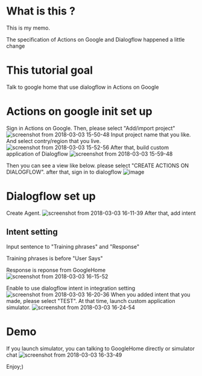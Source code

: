 # What is this ? 
This is my memo. 

The specification of Actions on Google and Dialogflow happened a little change
# This tutorial goal
Talk to google home that use dialogflow in Actions on Google

# Actions on google init set up
Sign in Actions on Google. Then, please select "Add/import project"![screenshot from 2018-03-03 15-50-48](https://user-images.githubusercontent.com/24353841/36931520-c2622f4e-1efa-11e8-8ecf-afdd209cb2df.png)
Input project name that you like. And select contry/region that you live.
![screenshot from 2018-03-03 15-52-56](https://user-images.githubusercontent.com/24353841/36931536-2a155d6e-1efb-11e8-9c33-d256a5a8e5a3.png)
After that, build custom application of Dialogflow
![screenshot from 2018-03-03 15-59-48](https://user-images.githubusercontent.com/24353841/36931581-3a1af362-1efc-11e8-8398-a6c73530abfd.png)

Then you can see a view like below. please select "CREATE ACTIONS ON DIALOGFLOW".
after that, sign in to dialogflow
![image](https://user-images.githubusercontent.com/24353841/36931615-fc089736-1efc-11e8-8062-ebcec668e2fa.png)

# Dialogflow set up
Create Agent. 
![screenshot from 2018-03-03 16-11-39](https://user-images.githubusercontent.com/24353841/36931633-a0d5e2d2-1efd-11e8-8e6d-133bbb79fd19.png)
After that, add intent
## Intent setting
Input sentence to "Training phrases" and "Response"

Training phrases is before "User Says"

Response is reponse from GoogleHome
![screenshot from 2018-03-03 16-15-52](https://user-images.githubusercontent.com/24353841/36931658-39e4526a-1efe-11e8-9c50-4fc2c7756250.png)

Enable to use dialogflow intent in integration setting
![screenshot from 2018-03-03 16-20-36](https://user-images.githubusercontent.com/24353841/36931700-e48bddb4-1efe-11e8-9e00-2259015cd48c.png)
When you added intent that you made, please select "TEST". At that time, launch custom application simulator.
![screenshot from 2018-03-03 16-24-54](https://user-images.githubusercontent.com/24353841/36931734-81daefe2-1eff-11e8-9048-968763663ff3.png)

# Demo
If you launch simulator, you can talking to GoogleHome directly or simulator chat 
![screenshot from 2018-03-03 16-33-49](https://user-images.githubusercontent.com/24353841/36931778-b91c637c-1f00-11e8-801f-429f7003fb4f.png)

Enjoy;)
